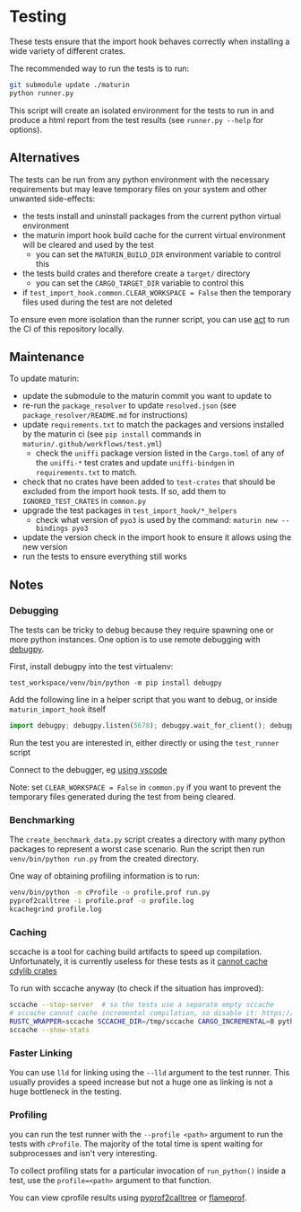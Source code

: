 # Testing

These tests ensure that the import hook behaves correctly when installing a wide variety of different crates.

The recommended way to run the tests is to run:

```bash
git submodule update ./maturin
python runner.py
```

This script will create an isolated environment for the tests to run in
and produce a html report from the test results (see `runner.py --help` for options).

## Alternatives

The tests can be run from any python environment with the necessary requirements but may leave temporary files
on your system and other unwanted side-effects:

- the tests install and uninstall packages from the current python virtual environment
- the maturin import hook build cache for the current virtual environment will be cleared and used by the test
    - you can set the `MATURIN_BUILD_DIR` environment variable to control this
- the tests build crates and therefore create a `target/` directory
    - you can set the `CARGO_TARGET_DIR` variable to control this
- if `test_import_hook.common.CLEAR_WORKSPACE = False` then the temporary files used during the test are not deleted

To ensure even more isolation than the runner script, you can use [act](https://github.com/nektos/act) to run the CI
of this repository locally.

## Maintenance

To update maturin:

- update the submodule to the maturin commit you want to update to
- re-run the `package_resolver` to update `resolved.json` (see `package_resolver/README.md` for instructions)
- update `requirements.txt` to match the packages and versions installed by the maturin ci
  (see `pip install` commands in `maturin/.github/workflows/test.yml`)
    - check the `uniffi` package version listed in the `Cargo.toml` of any of the `uniffi-*`
      test crates and update `uniffi-bindgen` in `requirements.txt` to match.
- check that no crates have been added to `test-crates` that should be excluded from the import hook tests.
  If so, add them to `IGNORED_TEST_CRATES` in `common.py`
- upgrade the test packages in `test_import_hook/*_helpers`
    - check what version of `pyo3` is used by the command: `maturin new --bindings pyo3`
- update the version check in the import hook to ensure it allows using the new version
- run the tests to ensure everything still works

## Notes

### Debugging

The tests can be tricky to debug because they require spawning one or more python instances. One option is to use
remote debugging with [debugpy](https://pypi.org/project/debugpy/).

First, install debugpy into the test virtualenv:

```shell
test_workspace/venv/bin/python -m pip install debugpy
```

Add the following line in a helper script that you want to debug, or inside `maturin_import_hook` itself

```python
import debugpy; debugpy.listen(5678); debugpy.wait_for_client(); debugpy.breakpoint()
```

Run the test you are interested in, either directly or using the `test_runner` script

Connect to the debugger, eg [using vscode](https://code.visualstudio.com/docs/python/debugging#_local-script-debugging)

Note: set `CLEAR_WORKSPACE = False` in `common.py` if you want to prevent the temporary files generated during the test
from being cleared.

### Benchmarking

The `create_benchmark_data.py` script creates a directory with many python packages to represent a worst case scenario.
Run the script then run `venv/bin/python run.py` from the created directory.

One way of obtaining profiling information is to run:

```sh
venv/bin/python -m cProfile -o profile.prof run.py
pyprof2calltree -i profile.prof -o profile.log
kcachegrind profile.log
```

### Caching

sccache is a tool for caching build artifacts to speed up compilation. Unfortunately, it is currently useless for these
tests as it [cannot cache cdylib crates](https://github.com/mozilla/sccache/issues/1715)

To run with sccache anyway (to check if the situation has improved):

```bash
sccache --stop-server  # so the tests use a separate empty sccache
# sccache cannot cache incremental compilation, so disable it: https://github.com/mozilla/sccache/issues/236
RUSTC_WRAPPER=sccache SCCACHE_DIR=/tmp/sccache CARGO_INCREMENTAL=0 python test_runner/test_runner.py <args>
sccache --show-stats
```

### Faster Linking

You can use `lld` for linking using the `--lld` argument to the test runner. This usually provides a speed increase
but not a huge one as linking is not a huge bottleneck in the testing.

### Profiling

you can run the test runner with the `--profile <path>` argument to run the tests with `cProfile`. The majority of the
total time is spent waiting for subprocesses and isn't very interesting.

To collect profiling stats for a particular invocation of `run_python()` inside a test, use the `profile=<path>`
argument to that function.

You can view cprofile results using [pyprof2calltree](https://pypi.org/project/pyprof2calltree/) or
[flameprof](https://pypi.org/project/flameprof/).
